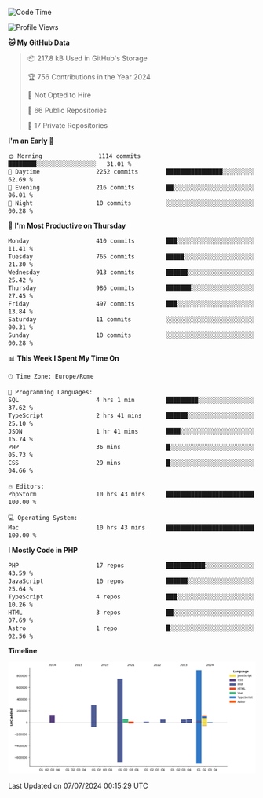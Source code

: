 <!--START_SECTION:waka-->
![Code Time](http://img.shields.io/badge/Code%20Time-5%2C144%20hrs%2027%20mins-blue)

![Profile Views](http://img.shields.io/badge/Profile%20Views-0-blue)

**🐱 My GitHub Data** 

> 📦 217.8 kB Used in GitHub's Storage 
 > 
> 🏆 756 Contributions in the Year 2024
 > 
> 🚫 Not Opted to Hire
 > 
> 📜 66 Public Repositories 
 > 
> 🔑 17 Private Repositories 
 > 
**I'm an Early 🐤** 

```text
🌞 Morning                1114 commits        ████████░░░░░░░░░░░░░░░░░   31.01 % 
🌆 Daytime                2252 commits        ████████████████░░░░░░░░░   62.69 % 
🌃 Evening                216 commits         ██░░░░░░░░░░░░░░░░░░░░░░░   06.01 % 
🌙 Night                  10 commits          ░░░░░░░░░░░░░░░░░░░░░░░░░   00.28 % 
```
📅 **I'm Most Productive on Thursday** 

```text
Monday                   410 commits         ███░░░░░░░░░░░░░░░░░░░░░░   11.41 % 
Tuesday                  765 commits         █████░░░░░░░░░░░░░░░░░░░░   21.30 % 
Wednesday                913 commits         ██████░░░░░░░░░░░░░░░░░░░   25.42 % 
Thursday                 986 commits         ███████░░░░░░░░░░░░░░░░░░   27.45 % 
Friday                   497 commits         ███░░░░░░░░░░░░░░░░░░░░░░   13.84 % 
Saturday                 11 commits          ░░░░░░░░░░░░░░░░░░░░░░░░░   00.31 % 
Sunday                   10 commits          ░░░░░░░░░░░░░░░░░░░░░░░░░   00.28 % 
```


📊 **This Week I Spent My Time On** 

```text
🕑︎ Time Zone: Europe/Rome

💬 Programming Languages: 
SQL                      4 hrs 1 min         █████████░░░░░░░░░░░░░░░░   37.62 % 
TypeScript               2 hrs 41 mins       ██████░░░░░░░░░░░░░░░░░░░   25.10 % 
JSON                     1 hr 41 mins        ████░░░░░░░░░░░░░░░░░░░░░   15.74 % 
PHP                      36 mins             █░░░░░░░░░░░░░░░░░░░░░░░░   05.73 % 
CSS                      29 mins             █░░░░░░░░░░░░░░░░░░░░░░░░   04.66 % 

🔥 Editors: 
PhpStorm                 10 hrs 43 mins      █████████████████████████   100.00 % 

💻 Operating System: 
Mac                      10 hrs 43 mins      █████████████████████████   100.00 % 
```

**I Mostly Code in PHP** 

```text
PHP                      17 repos            ███████████░░░░░░░░░░░░░░   43.59 % 
JavaScript               10 repos            ██████░░░░░░░░░░░░░░░░░░░   25.64 % 
TypeScript               4 repos             ███░░░░░░░░░░░░░░░░░░░░░░   10.26 % 
HTML                     3 repos             ██░░░░░░░░░░░░░░░░░░░░░░░   07.69 % 
Astro                    1 repo              █░░░░░░░░░░░░░░░░░░░░░░░░   02.56 % 
```



**Timeline**

![Lines of Code chart](https://raw.githubusercontent.com/frnwtr/frnwtr/main/assets/bar_graph.png)


 Last Updated on 07/07/2024 00:15:29 UTC
<!--END_SECTION:waka-->